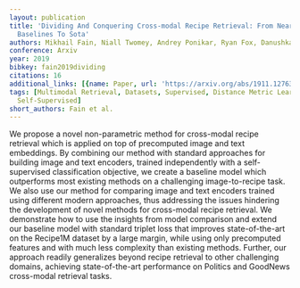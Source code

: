 ```yaml
---
layout: publication
title: 'Dividing And Conquering Cross-modal Recipe Retrieval: From Nearest Neighbours
  Baselines To Sota'
authors: Mikhail Fain, Niall Twomey, Andrey Ponikar, Ryan Fox, Danushka Bollegala
conference: Arxiv
year: 2019
bibkey: fain2019dividing
citations: 16
additional_links: [{name: Paper, url: 'https://arxiv.org/abs/1911.12763'}]
tags: [Multimodal Retrieval, Datasets, Supervised, Distance Metric Learning, Evaluation,
  Self-Supervised]
short_authors: Fain et al.
---
```

We propose a novel non-parametric method for cross-modal recipe retrieval
which is applied on top of precomputed image and text embeddings. By combining
our method with standard approaches for building image and text encoders,
trained independently with a self-supervised classification objective, we
create a baseline model which outperforms most existing methods on a
challenging image-to-recipe task. We also use our method for comparing image
and text encoders trained using different modern approaches, thus addressing
the issues hindering the development of novel methods for cross-modal recipe
retrieval. We demonstrate how to use the insights from model comparison and
extend our baseline model with standard triplet loss that improves
state-of-the-art on the Recipe1M dataset by a large margin, while using only
precomputed features and with much less complexity than existing methods.
Further, our approach readily generalizes beyond recipe retrieval to other
challenging domains, achieving state-of-the-art performance on Politics and
GoodNews cross-modal retrieval tasks.